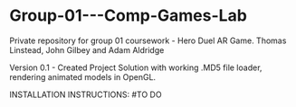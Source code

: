 Group-01---Comp-Games-Lab
=========================

Private repository for group 01 coursework - Hero Duel AR Game. Thomas Linstead, John Gilbey and Adam Aldridge

Version 0.1 - Created Project Solution with working .MD5 file loader, rendering animated models in OpenGL.


INSTALLATION INSTRUCTIONS:
#TO DO
